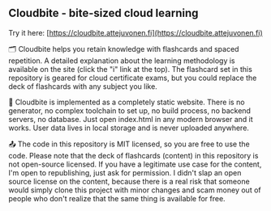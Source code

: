 ## Cloudbite - bite-sized cloud learning

Try it here: [https://cloudbite.attejuvonen.fi](https://cloudbite.attejuvonen.fi)

:card_index_dividers: Cloudbite helps you retain knowledge with flashcards and spaced repetition. A detailed explanation about the learning methodology is available on the site (click the "i" link at the top). The flashcard set in this repository is geared for cloud certificate exams, but you could replace the deck of flashcards with any subject you like.

:memo: Cloudbite is implemented as a completely static website. There is no generator, no complex toolchain to set up, no build process, no backend servers, no database. Just open index.html in any modern browser and it works. User data lives in local storage and is never uploaded anywhere.

:outbox_tray: The code in this repository is MIT licensed, so you are free to use the code. Please note that the deck of flashcards (content) in this repository is not open-source licensed. If you have a legitimate use case for the content, I'm open to republishing, just ask for permission. I didn't slap an open source license on the content, because there is a real risk that someone would simply clone this project with minor changes and scam money out of people who don't realize that the same thing is available for free.
